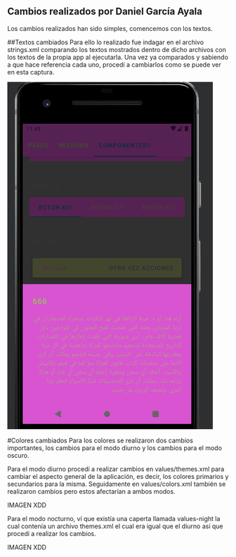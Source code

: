 ## Cambios realizados por Daniel García Ayala
Los cambios realizados han sido simples, comencemos con los textos.

##Textos cambiados
Para ello lo realizado fue indagar en el archivo strings.xml comparando los textos mostrados 
dentro de dicho archivos con los textos de la propia app al ejecutarla. Una vez ya comparados y sabiendo
a que hace referencia cada uno, procedí a cambiarlos como se puede ver en esta captura.

![GitHub Logo](/img/2.png)

#Colores cambiados
Para los colores se realizaron dos cambios importantes, los cambios para el modo diurno y los cambios para el
modo oscuro.

Para el modo diurno procedí a realizar cambios en values/themes.xml para cambiar el aspecto general de la aplicación,
es decir, los colores primarios y secundarios para la misma.
Seguidamente en values/colors.xml también se realizaron cambios pero estos afectarían a ambos modos.

IMAGEN XDD

Para el modo nocturno, ví que existía una caperta llamada values-night la cual contenía un archivo themes.xml el cual
era igual que el diurno así que procedí a realizar los cambios.

IMAGEN XDD